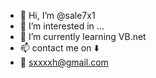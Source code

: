 - 👋 Hi, I’m @sale7x1
- 👀 I’m interested in ...
- 🌱 I’m currently learning VB.net
- 📫 contact me on ⬇️
- 📧 sxxxxh@gmail.com
<!---
sale7x1/sale7x1 is a ✨ special ✨ repository because its `README.md` (this file) appears on your GitHub profile.
You can click the Preview link to take a look at your changes.
--->

